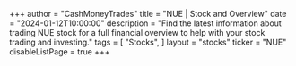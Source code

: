 +++
author = "CashMoneyTrades"
title = "NUE | Stock and Overview"
date = "2024-01-12T10:00:00"
description = "Find the latest information about trading NUE stock for a full financial overview to help with your stock trading and investing."
tags = [
   "Stocks",
]
layout = "stocks"
ticker = "NUE"
disableListPage = true
+++
